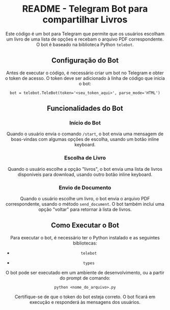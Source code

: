 
<div  align="center">

  
  

# README - Telegram Bot para compartilhar Livros

  

Este código é um bot para Telegram que permite que os usuários escolham um livro de uma lista de opções e recebam o arquivo PDF correspondente. O bot é baseado na biblioteca Python `telebot`.

  

## Configuração do Bot

  

Antes de executar o código, é necessário criar um bot no Telegram e obter o token de acesso. O token deve ser adicionado à linha de código que inicia o bot:

  
  

`bot = telebot.TeleBot(token='<seu_token_aqui>', parse_mode='HTML')`

  

## Funcionalidades do Bot

  

### Início do Bot

  

Quando o usuário envia o comando `/start`, o bot envia uma mensagem de boas-vindas com algumas opções de escolha, usando um botão inline keyboard.

  

### Escolha de Livro

  

Quando o usuário escolhe a opção "livros", o bot envia uma lista de livros disponíveis para download, usando outro botão inline keyboard.

  

### Envio de Documento

  

Quando o usuário escolhe um livro, o bot envia o arquivo PDF correspondente, usando o método `send_document`. O bot também inclui uma opção "voltar" para retornar à lista de livros.

  

## Como Executar o Bot

  

Para executar o bot, é necessário ter o Python instalado e as seguintes bibliotecas:

  

-  `telebot`

-  `types`

  

O bot pode ser executado em um ambiente de desenvolvimento, ou a partir do prompt de comando:



`python <nome_do_arquivo>.py`

  

Certifique-se de que o token do bot esteja correto. O bot ficará em execução e responderá às mensagens dos usuários.

</div>